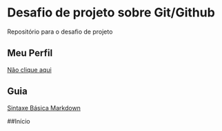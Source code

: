 # Desafio de projeto sobre Git/Github
Repositório para o desafio de projeto

## Meu Perfil
[Não clique aqui](https://github.com/LHTCardoso)

## Guia
[Sintaxe Básica Markdown](https://www.markdownguide.org/basic-syntax/)

##Início

